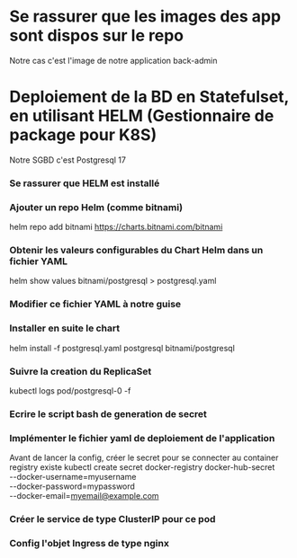 # Se rassurer que les images des app sont dispos sur le repo

Notre cas c'est l'image de notre application back-admin

# Deploiement de la BD en Statefulset, en utilisant HELM (Gestionnaire de package pour K8S)

Notre SGBD c'est Postgresql 17

### Se rassurer que HELM est installé

### Ajouter un repo Helm (comme bitnami)

helm repo add bitnami https://charts.bitnami.com/bitnami

### Obtenir les valeurs configurables du Chart Helm dans un fichier YAML

helm show values bitnami/postgresql > postgresql.yaml

### Modifier ce fichier YAML à notre guise

### Installer en suite le chart

helm install -f postgresql.yaml postgresql bitnami/postgresql

### Suivre la creation du ReplicaSet

kubectl logs pod/postgresql-0 -f

### Ecrire le script bash de generation de secret

### Implémenter le fichier yaml de deploiement de l'application

Avant de lancer la config, créer le secret pour se connecter au container registry existe
kubectl create secret docker-registry docker-hub-secret \
 --docker-username=myusername \
 --docker-password=mypassword \
 --docker-email=myemail@example.com

### Créer le service de type ClusterIP pour ce pod

### Config l'objet Ingress de type nginx
